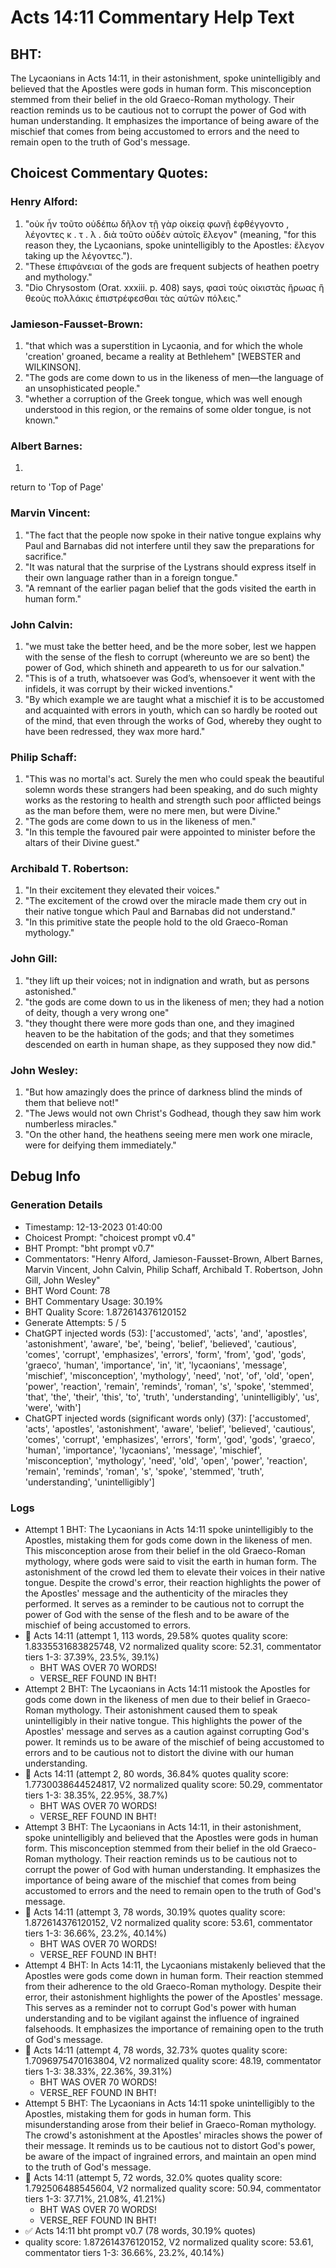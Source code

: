 # Acts 14:11 Commentary Help Text

## BHT:
The Lycaonians in Acts 14:11, in their astonishment, spoke unintelligibly and believed that the Apostles were gods in human form. This misconception stemmed from their belief in the old Graeco-Roman mythology. Their reaction reminds us to be cautious not to corrupt the power of God with human understanding. It emphasizes the importance of being aware of the mischief that comes from being accustomed to errors and the need to remain open to the truth of God's message.

## Choicest Commentary Quotes:
### Henry Alford:
1. "οὐκ ἦν τοῦτο οὐδέπω δῆλον τῇ γὰρ οἰκείᾳ φωνῇ ἐφθέγγοντο , λέγοντες κ . τ . λ . διὰ τοῦτο οὐδὲν αὐτοῖς ἔλεγον" (meaning, "for this reason they, the Lycaonians, spoke unintelligibly to the Apostles: ἔλεγον taking up the λέγοντες.").
2. "These ἐπιφάνειαι of the gods are frequent subjects of heathen poetry and mythology."
3. "Dio Chrysostom (Orat. xxxiii. p. 408) says, φασὶ τοὺς οἰκιστὰς ἥρωας ἢ θεοὺς πολλάκις ἐπιστρέφεσθαι τὰς αὑτῶν πόλεις."

### Jamieson-Fausset-Brown:
1. "that which was a superstition in Lycaonia, and for which the whole 'creation' groaned, became a reality at Bethlehem" [WEBSTER and WILKINSON].
2. "The gods are come down to us in the likeness of men—the language of an unsophisticated people."
3. "whether a corruption of the Greek tongue, which was well enough understood in this region, or the remains of some older tongue, is not known."

### Albert Barnes:
1.  
 
return to 'Top of Page'



### Marvin Vincent:
1. "The fact that the people now spoke in their native tongue explains why Paul and Barnabas did not interfere until they saw the preparations for sacrifice."
2. "It was natural that the surprise of the Lystrans should express itself in their own language rather than in a foreign tongue."
3. "A remnant of the earlier pagan belief that the gods visited the earth in human form."

### John Calvin:
1. "we must take the better heed, and be the more sober, lest we happen with the sense of the flesh to corrupt (whereunto we are so bent) the power of God, which shineth and appeareth to us for our salvation."
2. "This is of a truth, whatsoever was God’s, whensoever it went with the infidels, it was corrupt by their wicked inventions."
3. "By which example we are taught what a mischief it is to be accustomed and acquainted with errors in youth, which can so hardly be rooted out of the mind, that even through the works of God, whereby they ought to have been redressed, they wax more hard."

### Philip Schaff:
1. "This was no mortal's act. Surely the men who could speak the beautiful solemn words these strangers had been speaking, and do such mighty works as the restoring to health and strength such poor afflicted beings as the man before them, were no mere men, but were Divine."
2. "The gods are come down to us in the likeness of men."
3. "In this temple the favoured pair were appointed to minister before the altars of their Divine guest."

### Archibald T. Robertson:
1. "In their excitement they elevated their voices."
2. "The excitement of the crowd over the miracle made them cry out in their native tongue which Paul and Barnabas did not understand."
3. "In this primitive state the people hold to the old Graeco-Roman mythology."

### John Gill:
1. "they lift up their voices; not in indignation and wrath, but as persons astonished."
2. "the gods are come down to us in the likeness of men; they had a notion of deity, though a very wrong one"
3. "they thought there were more gods than one, and they imagined heaven to be the habitation of the gods; and that they sometimes descended on earth in human shape, as they supposed they now did."

### John Wesley:
1. "But how amazingly does the prince of darkness blind the minds of them that believe not!"
2. "The Jews would not own Christ's Godhead, though they saw him work numberless miracles."
3. "On the other hand, the heathens seeing mere men work one miracle, were for deifying them immediately."


## Debug Info
### Generation Details
- Timestamp: 12-13-2023 01:40:00
- Choicest Prompt: "choicest prompt v0.4"
- BHT Prompt: "bht prompt v0.7"
- Commentators: "Henry Alford, Jamieson-Fausset-Brown, Albert Barnes, Marvin Vincent, John Calvin, Philip Schaff, Archibald T. Robertson, John Gill, John Wesley"
- BHT Word Count: 78
- BHT Commentary Usage: 30.19%
- BHT Quality Score: 1.872614376120152
- Generate Attempts: 5 / 5
- ChatGPT injected words (53):
	['accustomed', 'acts', 'and', 'apostles', 'astonishment', 'aware', 'be', 'being', 'belief', 'believed', 'cautious', 'comes', 'corrupt', 'emphasizes', 'errors', 'form', 'from', 'god', 'gods', 'graeco', 'human', 'importance', 'in', 'it', 'lycaonians', 'message', 'mischief', 'misconception', 'mythology', 'need', 'not', 'of', 'old', 'open', 'power', 'reaction', 'remain', 'reminds', 'roman', 's', 'spoke', 'stemmed', 'that', 'the', 'their', 'this', 'to', 'truth', 'understanding', 'unintelligibly', 'us', 'were', 'with']
- ChatGPT injected words (significant words only) (37):
	['accustomed', 'acts', 'apostles', 'astonishment', 'aware', 'belief', 'believed', 'cautious', 'comes', 'corrupt', 'emphasizes', 'errors', 'form', 'god', 'gods', 'graeco', 'human', 'importance', 'lycaonians', 'message', 'mischief', 'misconception', 'mythology', 'need', 'old', 'open', 'power', 'reaction', 'remain', 'reminds', 'roman', 's', 'spoke', 'stemmed', 'truth', 'understanding', 'unintelligibly']

### Logs
- Attempt 1 BHT: The Lycaonians in Acts 14:11 spoke unintelligibly to the Apostles, mistaking them for gods come down in the likeness of men. This misconception arose from their belief in the old Graeco-Roman mythology, where gods were said to visit the earth in human form. The astonishment of the crowd led them to elevate their voices in their native tongue. Despite the crowd's error, their reaction highlights the power of the Apostles' message and the authenticity of the miracles they performed. It serves as a reminder to be cautious not to corrupt the power of God with the sense of the flesh and to be aware of the mischief of being accustomed to errors.
- 🔄 Acts 14:11 (attempt 1, 113 words, 29.58% quotes quality score: 1.8335531683825748, V2 normalized quality score: 52.31, commentator tiers 1-3: 37.39%, 23.5%, 39.1%) 
	- BHT WAS OVER 70 WORDS! 
	- VERSE_REF FOUND IN BHT!
- Attempt 2 BHT: The Lycaonians in Acts 14:11 mistook the Apostles for gods come down in the likeness of men due to their belief in Graeco-Roman mythology. Their astonishment caused them to speak unintelligibly in their native tongue. This highlights the power of the Apostles' message and serves as a caution against corrupting God's power. It reminds us to be aware of the mischief of being accustomed to errors and to be cautious not to distort the divine with our human understanding.
- 🔄 Acts 14:11 (attempt 2, 80 words, 36.84% quotes quality score: 1.7730038644524817, V2 normalized quality score: 50.29, commentator tiers 1-3: 38.35%, 22.95%, 38.7%) 
	- BHT WAS OVER 70 WORDS! 
	- VERSE_REF FOUND IN BHT!
- Attempt 3 BHT: The Lycaonians in Acts 14:11, in their astonishment, spoke unintelligibly and believed that the Apostles were gods in human form. This misconception stemmed from their belief in the old Graeco-Roman mythology. Their reaction reminds us to be cautious not to corrupt the power of God with human understanding. It emphasizes the importance of being aware of the mischief that comes from being accustomed to errors and the need to remain open to the truth of God's message.
- 🔄 Acts 14:11 (attempt 3, 78 words, 30.19% quotes quality score: 1.872614376120152, V2 normalized quality score: 53.61, commentator tiers 1-3: 36.66%, 23.2%, 40.14%) 
	- BHT WAS OVER 70 WORDS! 
	- VERSE_REF FOUND IN BHT!
- Attempt 4 BHT: In Acts 14:11, the Lycaonians mistakenly believed that the Apostles were gods come down in human form. Their reaction stemmed from their adherence to the old Graeco-Roman mythology. Despite their error, their astonishment highlights the power of the Apostles' message. This serves as a reminder not to corrupt God's power with human understanding and to be vigilant against the influence of ingrained falsehoods. It emphasizes the importance of remaining open to the truth of God's message.
- 🔄 Acts 14:11 (attempt 4, 78 words, 32.73% quotes quality score: 1.7096975470163804, V2 normalized quality score: 48.19, commentator tiers 1-3: 38.33%, 22.36%, 39.31%) 
	- BHT WAS OVER 70 WORDS! 
	- VERSE_REF FOUND IN BHT!
- Attempt 5 BHT: The Lycaonians in Acts 14:11 spoke unintelligibly to the Apostles, mistaking them for gods in human form. This misunderstanding arose from their belief in Graeco-Roman mythology. The crowd's astonishment at the Apostles' miracles shows the power of their message. It reminds us to be cautious not to distort God's power, be aware of the impact of ingrained errors, and maintain an open mind to the truth of God's message.
- 🔄 Acts 14:11 (attempt 5, 72 words, 32.0% quotes quality score: 1.792506488545604, V2 normalized quality score: 50.94, commentator tiers 1-3: 37.71%, 21.08%, 41.21%) 
	- BHT WAS OVER 70 WORDS! 
	- VERSE_REF FOUND IN BHT!
- ✅ Acts 14:11 bht prompt v0.7 (78 words, 30.19% quotes)
- quality score: 1.872614376120152, V2 normalized quality score: 53.61, commentator tiers 1-3: 36.66%, 23.2%, 40.14%)
